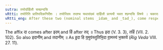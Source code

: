 ```yaml
---
sutra: तयोर्दार्हिलौ चच्छन्दसि
vRtti: तयोरिति प्रातिपदिकनिर्देशः । तयोरिदमः तदश्च यथासंख्यं दार्हिलौ प्रत्ययौ भवत श्छन्दसि विषये । चकाराद्यथाप्राप्तं च ॥
vRtti_eng: After these two (nominal stems _idam_ and _tad_), come respectively the affixes _da_ and _rhil_, in the _Chhandas_, and also the other affixes.
---
```

The affix दा comes after इदम् and र्हि after तद् ॥ Thus इदा (V. 3. 3), तर्हि (VII. 2. 102). So also इदानीम् and तदानीम् ॥ As इ॒॒दा हि य॒॒मुप॑स्तुतिभि॒॒दा वा॒॒मस्य॑ भ॒॒क्तये॑ (_Rig_ _Veda_ VIII. 27. 11).
